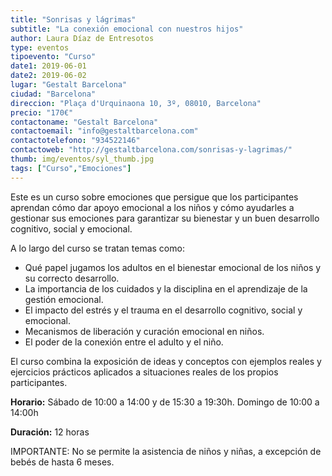 ```yaml
---
title: "Sonrisas y lágrimas"
subtitle: "La conexión emocional con nuestros hijos"
author: Laura Díaz de Entresotos
type: eventos
tipoevento: "Curso"
date1: 2019-06-01
date2: 2019-06-02
lugar: "Gestalt Barcelona"
ciudad: "Barcelona"
direccion: "Plaça d'Urquinaona 10, 3º, 08010, Barcelona"
precio: "170€"
contactoname: "Gestalt Barcelona"
contactoemail: "info@gestaltbarcelona.com"
contactotelefono: "934522146"
contactoweb: "http://gestaltbarcelona.com/sonrisas-y-lagrimas/"
thumb: img/eventos/syl_thumb.jpg
tags: ["Curso","Emociones"]
---
```

Este es un curso sobre emociones que persigue que los participantes aprendan cómo dar apoyo emocional a los niños y cómo ayudarles a gestionar sus emociones para garantizar su bienestar y un buen desarrollo cognitivo, social y emocional.

A lo largo del curso se tratan temas como:

- Qué papel jugamos los adultos en el bienestar emocional de los niños y su correcto desarrollo.
- La importancia de los cuidados y la disciplina en el aprendizaje de la gestión emocional.
- El impacto del estrés y el trauma en el desarrollo cognitivo, social y emocional.
- Mecanismos de liberación y curación emocional en niños.
- El poder de la conexión entre el adulto y el niño.

El curso combina la exposición de ideas y conceptos con ejemplos reales y ejercicios prácticos aplicados a situaciones reales de los propios participantes.

**Horario:** Sábado de 10:00 a 14:00 y de 15:30 a 19:30h. Domingo de 10:00 a 14:00h

**Duración:** 12 horas

IMPORTANTE: No se permite la asistencia de niños y niñas, a excepción de bebés de hasta 6 meses.